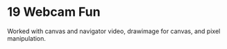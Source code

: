 # 19 Webcam Fun

Worked with canvas and navigator video, drawimage for canvas, and pixel manipulation.

